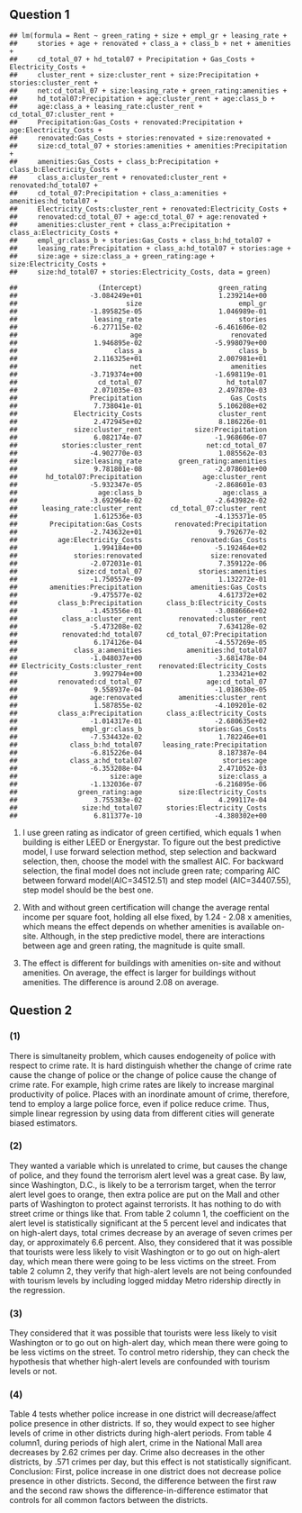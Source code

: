 Question 1
----------

    ## lm(formula = Rent ~ green_rating + size + empl_gr + leasing_rate + 
    ##     stories + age + renovated + class_a + class_b + net + amenities + 
    ##     cd_total_07 + hd_total07 + Precipitation + Gas_Costs + Electricity_Costs + 
    ##     cluster_rent + size:cluster_rent + size:Precipitation + stories:cluster_rent + 
    ##     net:cd_total_07 + size:leasing_rate + green_rating:amenities + 
    ##     hd_total07:Precipitation + age:cluster_rent + age:class_b + 
    ##     age:class_a + leasing_rate:cluster_rent + cd_total_07:cluster_rent + 
    ##     Precipitation:Gas_Costs + renovated:Precipitation + age:Electricity_Costs + 
    ##     renovated:Gas_Costs + stories:renovated + size:renovated + 
    ##     size:cd_total_07 + stories:amenities + amenities:Precipitation + 
    ##     amenities:Gas_Costs + class_b:Precipitation + class_b:Electricity_Costs + 
    ##     class_a:cluster_rent + renovated:cluster_rent + renovated:hd_total07 + 
    ##     cd_total_07:Precipitation + class_a:amenities + amenities:hd_total07 + 
    ##     Electricity_Costs:cluster_rent + renovated:Electricity_Costs + 
    ##     renovated:cd_total_07 + age:cd_total_07 + age:renovated + 
    ##     amenities:cluster_rent + class_a:Precipitation + class_a:Electricity_Costs + 
    ##     empl_gr:class_b + stories:Gas_Costs + class_b:hd_total07 + 
    ##     leasing_rate:Precipitation + class_a:hd_total07 + stories:age + 
    ##     size:age + size:class_a + green_rating:age + size:Electricity_Costs + 
    ##     size:hd_total07 + stories:Electricity_Costs, data = green)

    ##                    (Intercept)                   green_rating 
    ##                  -3.084249e+01                   1.239214e+00 
    ##                           size                        empl_gr 
    ##                  -1.895825e-05                   1.046989e-01 
    ##                   leasing_rate                        stories 
    ##                  -6.277115e-02                  -6.461606e-02 
    ##                            age                      renovated 
    ##                   1.946895e-02                  -5.998079e+00 
    ##                        class_a                        class_b 
    ##                   2.116325e+01                   2.007981e+01 
    ##                            net                      amenities 
    ##                  -3.719374e+00                  -1.698119e-01 
    ##                    cd_total_07                     hd_total07 
    ##                   2.071035e-03                   2.497870e-03 
    ##                  Precipitation                      Gas_Costs 
    ##                   7.738041e-01                   5.106208e+02 
    ##              Electricity_Costs                   cluster_rent 
    ##                   2.472945e+02                   8.186226e-01 
    ##              size:cluster_rent             size:Precipitation 
    ##                   6.082174e-07                  -1.968606e-07 
    ##           stories:cluster_rent                net:cd_total_07 
    ##                  -4.902770e-03                   1.085562e-03 
    ##              size:leasing_rate         green_rating:amenities 
    ##                   9.781801e-08                  -2.078601e+00 
    ##       hd_total07:Precipitation               age:cluster_rent 
    ##                  -5.932347e-05                  -2.868601e-03 
    ##                    age:class_b                    age:class_a 
    ##                  -3.692964e-02                  -2.643982e-02 
    ##      leasing_rate:cluster_rent       cd_total_07:cluster_rent 
    ##                   1.612536e-03                  -4.135371e-05 
    ##        Precipitation:Gas_Costs        renovated:Precipitation 
    ##                  -2.743632e+01                   9.792677e-02 
    ##          age:Electricity_Costs            renovated:Gas_Costs 
    ##                   1.994184e+00                  -5.192464e+02 
    ##              stories:renovated                 size:renovated 
    ##                  -2.072031e-01                   7.359122e-06 
    ##               size:cd_total_07              stories:amenities 
    ##                  -1.750557e-09                   1.132272e-01 
    ##        amenities:Precipitation            amenities:Gas_Costs 
    ##                  -9.475577e-02                   4.617372e+02 
    ##          class_b:Precipitation      class_b:Electricity_Costs 
    ##                  -1.453556e-01                  -3.088666e+02 
    ##           class_a:cluster_rent         renovated:cluster_rent 
    ##                  -5.473208e-02                   7.634128e-02 
    ##           renovated:hd_total07      cd_total_07:Precipitation 
    ##                   6.174126e-04                  -4.557269e-05 
    ##              class_a:amenities           amenities:hd_total07 
    ##                  -1.048037e+00                  -3.681478e-04 
    ## Electricity_Costs:cluster_rent    renovated:Electricity_Costs 
    ##                   3.992794e+00                   1.233421e+02 
    ##          renovated:cd_total_07                age:cd_total_07 
    ##                   9.558937e-04                  -1.018630e-05 
    ##                  age:renovated         amenities:cluster_rent 
    ##                   1.587855e-02                  -4.109201e-02 
    ##          class_a:Precipitation      class_a:Electricity_Costs 
    ##                  -1.014317e-01                  -2.680635e+02 
    ##                empl_gr:class_b              stories:Gas_Costs 
    ##                  -7.534432e-02                   1.782246e+01 
    ##             class_b:hd_total07     leasing_rate:Precipitation 
    ##                  -6.815226e-04                   8.187387e-04 
    ##             class_a:hd_total07                    stories:age 
    ##                  -6.353208e-04                   2.471052e-03 
    ##                       size:age                   size:class_a 
    ##                  -1.132036e-07                  -6.216895e-06 
    ##               green_rating:age         size:Electricity_Costs 
    ##                   3.755383e-02                   4.299117e-04 
    ##                size:hd_total07      stories:Electricity_Costs 
    ##                   6.811377e-10                  -4.380302e+00

1.  I use green rating as indicator of green certified, which equals 1
    when building is either LEED or Energystar. To figure out the best
    predictive model, I use forward selection method, step selection and
    backward selection, then, choose the model with the smallest AIC.
    For backward selection, the final model does not include green rate;
    comparing AIC between forward model(AIC=34512.51) and step model
    (AIC=34407.55), step model should be the best one.

2.  With and without green certification will change the average rental
    income per square foot, holding all else fixed, by 1.24 - 2.08 x
    amenities, which means the effect depends on whether amenities is
    available on-site. Although, in the step predictive model, there are
    interactions between age and green rating, the magnitude is quite
    small.

3.  The effect is different for buildings with amenities on-site and
    without amenities. On average, the effect is larger for buildings
    without amenities. The difference is around 2.08 on average.

Question 2
----------

### (1)

There is simultaneity problem, which causes endogeneity of police with
respect to crime rate. It is hard distinguish whether the change of
crime rate cause the change of police or the change of police cause the
change of crime rate. For example, high crime rates are likely to
increase marginal productivity of police. Places with an inordinate
amount of crime, therefore, tend to employ a large police force, even if
police reduce crime. Thus, simple linear regression by using data from
different cities will generate biased estimators.

### (2)

They wanted a variable which is unrelated to crime, but causes the
change of police, and they found the terrorism alert level was a great
case. By law, since Washington, D.C., is likely to be a terrorism
target, when the terror alert level goes to orange, then extra police
are put on the Mall and other parts of Washington to protect against
terrorists. It has nothing to do with street crime or things like that.
From table 2 column 1, the coefficient on the alert level is
statistically significant at the 5 percent level and indicates that on
high-alert days, total crimes decrease by an average of seven crimes per
day, or approximately 6.6 percent. Also, they considered that it was
possible that tourists were less likely to visit Washington or to go out
on high-alert day, which mean there were going to be less victims on the
street. From table 2 column 2, they verify that high-alert levels are
not being confounded with tourism levels by including logged midday
Metro ridership directly in the regression.

### (3)

They considered that it was possible that tourists were less likely to
visit Washington or to go out on high-alert day, which mean there were
going to be less victims on the street. To control metro ridership, they
can check the hypothesis that whether high-alert levels are confounded
with tourism levels or not.

### (4)

Table 4 tests whether police increase in one district will
decrease/affect police presence in other districts. If so, they would
expect to see higher levels of crime in other districts during
high-alert periods. From table 4 column1, during periods of high alert,
crime in the National Mall area decreases by 2.62 crimes per day. Crime
also decreases in the other districts, by .571 crimes per day, but this
effect is not statistically significant. Conclusion: First, police
increase in one district does not decrease police presence in other
districts. Second, the difference between the first raw and the second
raw shows the difference-in-difference estimator that controls for all
common factors between the districts.
